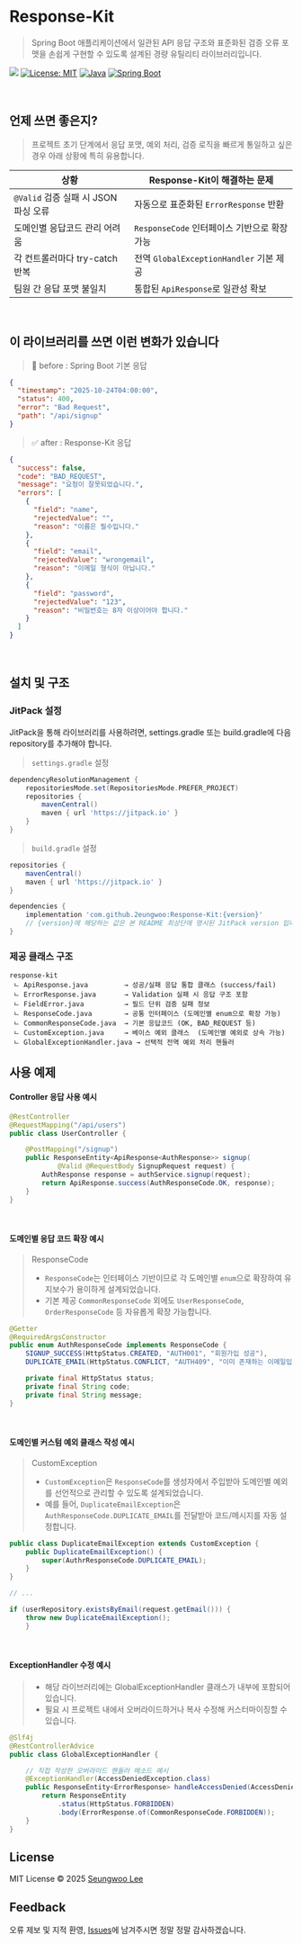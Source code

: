 # Response-Kit  

> Spring Boot 애플리케이션에서 일관된 API 응답 구조와 표준화된 검증 오류 포맷을 손쉽게 구현할 수 있도록 설계된 경량 유틸리티 라이브러리입니다.

[![](https://jitpack.io/v/2eungwoo/Response-Kit.svg)](https://jitpack.io/#2eungwoo/Response-Kit)
[![License: MIT](https://img.shields.io/badge/License-MIT-blue.svg)](LICENSE)
[![Java](https://img.shields.io/badge/Java-17+-orange.svg)]()
[![Spring Boot](https://img.shields.io/badge/SpringBoot-3.x-brightgreen.svg)]()

<br/>

## 언제 쓰면 좋은지?
> 프로젝트 초기 단계에서 응답 포맷, 예외 처리, 검증 로직을 빠르게 통일하고 싶은 경우 아래 상황에 특히 유용합니다.

| 상황 | Response-Kit이 해결하는 문제 |
|------|---------------------------|
| `@Valid` 검증 실패 시 JSON 파싱 오류 | 자동으로 표준화된 `ErrorResponse` 반환 |
| 도메인별 응답코드 관리 어려움 | `ResponseCode` 인터페이스 기반으로 확장 가능 |
| 각 컨트롤러마다 try-catch 반복 | 전역 `GlobalExceptionHandler` 기본 제공 |
| 팀원 간 응답 포맷 불일치 | 통합된 `ApiResponse`로 일관성 확보 |
<br/>

## 이 라이브러리를 쓰면 이런 변화가 있습니다
> 🫨 before : Spring Boot 기본 응답
```json
{
  "timestamp": "2025-10-24T04:00:00",
  "status": 400,
  "error": "Bad Request",
  "path": "/api/signup"
}
```
> ✅ after : Response-Kit 응답
```json
{
  "success": false,
  "code": "BAD_REQUEST",
  "message": "요청이 잘못되었습니다.",
  "errors": [
    {
      "field": "name",
      "rejectedValue": "",
      "reason": "이름은 필수입니다."
    },
    {
      "field": "email",
      "rejectedValue": "wrongemail",
      "reason": "이메일 형식이 아닙니다."
    },
    {
      "field": "password",
      "rejectedValue": "123",
      "reason": "비밀번호는 8자 이상이어야 합니다."
    }
  ]
}
```

</br>

## 설치 및 구조

### **JitPack 설정**
JitPack을 통해 라이브러리를 사용하려면,
settings.gradle 또는 build.gradle에 다음 repository를 추가해야 합니다.
> `settings.gradle` 설정
```gradle
dependencyResolutionManagement {
    repositoriesMode.set(RepositoriesMode.PREFER_PROJECT)
    repositories {
        mavenCentral()
        maven { url 'https://jitpack.io' }
    }
}
```
> `build.gradle` 설정
```gradle
repositories {
    mavenCentral()
    maven { url 'https://jitpack.io' }
}

dependencies {
    implementation 'com.github.2eungwoo:Response-Kit:{version}'
    // {version}에 해당하는 값은 본 README 최상단에 명시된 JitPack version 입니다.
}


```

### 제공 클래스 구조
```
response-kit
 ㄴ ApiResponse.java         → 성공/실패 응답 통합 클래스 (success/fail)
 ㄴ ErrorResponse.java       → Validation 실패 시 응답 구조 포함
 ㄴ FieldError.java          → 필드 단위 검증 실패 정보
 ㄴ ResponseCode.java        → 공통 인터페이스 (도메인별 enum으로 확장 가능)
 ㄴ CommonResponseCode.java  → 기본 응답코드 (OK, BAD_REQUEST 등)
 ㄴ CustomException.java     → 베이스 예외 클래스  (도메인별 예외로 상속 가능)
 ㄴ GlobalExceptionHandler.java → 선택적 전역 예외 처리 핸들러
```

## 사용 예제
#### Controller 응답 사용 예시
```java
@RestController
@RequestMapping("/api/users")
public class UserController {

    @PostMapping("/signup")
    public ResponseEntity<ApiResponse<AuthResponse>> signup(
            @Valid @RequestBody SignupRequest request) {
        AuthResponse response = authService.signup(request);
        return ApiResponse.success(AuthResponseCode.OK, response); 
    }
}
```
<br/>

#### 도메인별 응답 코드 확장 예시
> ResponseCode
> - `ResponseCode`는 인터페이스 기반이므로 각 도메인별 `enum`으로 확장하여 유지보수가 용이하게 설계되었습니다.
> - 기본 제공 `CommonResponseCode` 외에도 `UserResponseCode`, `OrderResponseCode` 등 자유롭게 확장 가능합니다.
```java
@Getter
@RequiredArgsConstructor
public enum AuthResponseCode implements ResponseCode {
    SIGNUP_SUCCESS(HttpStatus.CREATED, "AUTH001", "회원가입 성공"),
    DUPLICATE_EMAIL(HttpStatus.CONFLICT, "AUTH409", "이미 존재하는 이메일입니다.");

    private final HttpStatus status;
    private final String code;
    private final String message;
}
```
<br/>

#### 도메인별 커스텀 예외 클래스 작성 예시
> CustomException
> - `CustomException`은 `ResponseCode`를 생성자에서 주입받아 도메인별 예외를 선언적으로 관리할 수 있도록 설계되었습니다.
> - 예를 들어, `DuplicateEmailException`은 `AuthResponseCode.DUPLICATE_EMAIL`를 전달받아 코드/메시지를 자동 설정합니다.  
```java
public class DuplicateEmailException extends CustomException {
    public DuplicateEmailException() {
        super(AuthrResponseCode.DUPLICATE_EMAIL);
    }
}

// ...

if (userRepository.existsByEmail(request.getEmail())) {
    throw new DuplicateEmailException();
    }
```

<br/>

#### ExceptionHandler 수정 예시
> - 해당 라이브러리에는 GlobalExceptionHandler 클래스가 내부에 포함되어 있습니다. 
> - 필요 시 프로젝트 내에서 오버라이드하거나 복사 수정해 커스터마이징할 수 있습니다.
```java
@Slf4j
@RestControllerAdvice
public class GlobalExceptionHandler {

    // 직접 작성한 오버라이드 핸들러 메소드 예시
    @ExceptionHandler(AccessDeniedException.class)
    public ResponseEntity<ErrorResponse> handleAccessDenied(AccessDeniedException ex) {
        return ResponseEntity
            .status(HttpStatus.FORBIDDEN)
            .body(ErrorResponse.of(CommonResponseCode.FORBIDDEN));
    }
}
```


## License  
MIT License © 2025 [Seungwoo Lee](https://github.com/2eungwoo)

## Feedback  
오류 제보 및 지적 환영, [Issues](https://github.com/2eungwoo/response-kit/issues)에 남겨주시면 정말 정말 감사하겠습니다.

